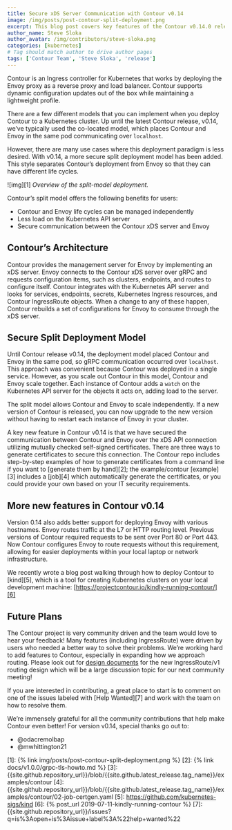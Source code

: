 ```yaml
---
title: Secure xDS Server Communication with Contour v0.14
image: /img/posts/post-contour-split-deployment.png
excerpt: This blog post covers key features of the Contour v0.14.0 release including securing xDS communication with Envoy.
author_name: Steve Sloka
author_avatar: /img/contributors/steve-sloka.png
categories: [kubernetes]
# Tag should match author to drive author pages
tags: ['Contour Team', 'Steve Sloka', 'release']
---
```


Contour is an Ingress controller for Kubernetes that works by deploying the Envoy proxy as a reverse proxy and load balancer. Contour supports dynamic configuration updates out of the box while maintaining a lightweight profile. 

There are a few different models that you can implement when you deploy Contour to a Kubernetes cluster. Up until the latest Contour release, v0.14, we’ve typically used the co-located model, which places Contour and Envoy in the same pod communicating over `localhost`. 

However, there are many use cases where this deployment paradigm is less desired. With v0.14, a more secure split deployment model has been added. This style separates Contour’s deployment from Envoy so that they can have different life cycles. 

![img][1]
*Overview of the split-model deployment.*

Contour’s split model offers the following benefits for users:

- Contour and Envoy life cycles can be managed independently
- Less load on the Kubernetes API server
- Secure communication between the Contour xDS server and Envoy


## Contour’s Architecture

Contour provides the management server for Envoy by implementing an xDS server. Envoy connects to the Contour xDS server over gRPC and requests configuration items, such as clusters, endpoints, and routes to configure itself. Contour integrates with the Kubernetes API server and looks for services, endpoints, secrets, Kubernetes Ingress resources, and Contour IngressRoute objects. When a change to any of these happen, Contour rebuilds a set of configurations for Envoy to consume through the xDS server.

## Secure Split Deployment Model

Until Contour release v0.14, the deployment model placed Contour and Envoy in the same pod, so gRPC communication occurred over `localhost`. This approach was convenient because Contour was deployed in a single service. However, as you scale out Contour in this model, Contour and Envoy scale together. Each instance of Contour adds a `watch` on the Kubernetes API server for the objects it acts on, adding load to the server.

The split model allows Contour and Envoy to scale independently. If a new version of Contour is released, you can now upgrade to the new version without having to restart each instance of Envoy in your cluster. 

A key new feature in Contour v0.14 is that we have secured the communication between Contour and Envoy over the xDS API connection utilizing mutually checked self-signed certificates. There are three ways to generate certificates to secure this connection. 
The Contour repo includes step-by-step examples of how to generate certificates from a command line if you want to [generate them by hand][2]; the example/contour [example][3] includes a [job][4] which automatically generate the certificates, or you could provide your own based on your IT security requirements.


## More new features in Contour v0.14

Version 0.14 also adds better support for deploying Envoy with various hostnames. Envoy routes traffic at the L7 or HTTP routing level. Previous versions of Contour required requests to be sent over Port 80 or Port 443. Now Contour configures Envoy to route requests without this requirement, allowing for easier deployments within your local laptop or network infrastructure.

We recently wrote a blog post walking through how to deploy Contour to [kind][5], which is a tool for creating Kubernetes clusters on your local development machine: [https://projectcontour.io/kindly-running-contour/][6]

## Future Plans

The Contour project is very community driven and the team would love to hear your feedback! Many features (including IngressRoute) were driven by users who needed a better way to solve their problems. We’re working hard to add features to Contour, especially in expanding how we approach routing. Please look out for [design documents](https://github.com/projectcontour/contour/tree/master/design) for the new IngressRoute/v1 routing design which will be a large discussion topic for our next community meeting!

If you are interested in contributing, a great place to start is to comment on one of the issues labeled with [Help Wanted][7] and work with the team on how to resolve them.

We’re immensely grateful for all the community contributions that help make Contour even better! For version v0.14, special thanks go out to:

- @odacremolbap
- @mwhittington21

[1]: {% link img/posts/post-contour-split-deployment.png %}
[2]: {% link docs/v1.0.0/grpc-tls-howto.md %}
[3]: {{site.github.repository_url}}/blob/{{site.github.latest_release.tag_name}}/examples/contour
[4]: {{site.github.repository_url}}/blob/{{site.github.latest_release.tag_name}}/examples/contour/02-job-certgen.yaml
[5]: https://github.com/kubernetes-sigs/kind
[6]: {% post_url 2019-07-11-kindly-running-contour %}
[7]: {{site.github.repository_url}}/issues?q=is%3Aopen+is%3Aissue+label%3A%22help+wanted%22